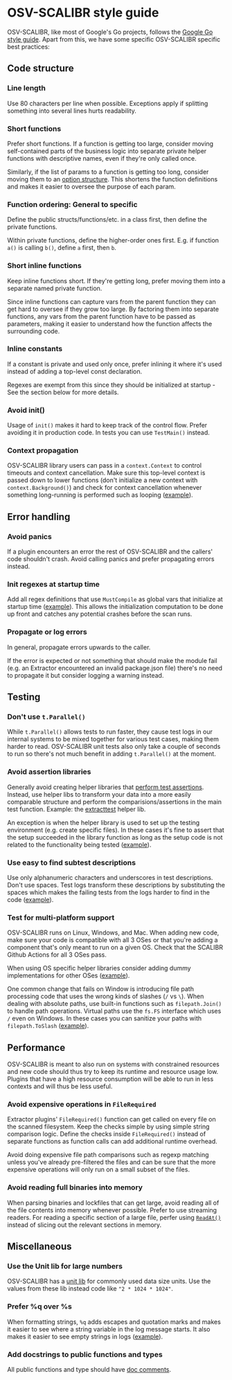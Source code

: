 # OSV-SCALIBR style guide

OSV-SCALIBR, like most of Google's Go projects, follows the [Google Go style guide](https://google.github.io/styleguide/go).
Apart from this, we have some specific OSV-SCALIBR specific best practices:

## Code structure

### Line length

Use 80 characters per line when possible. Exceptions apply if splitting
something into several lines hurts readability.

### Short functions

Prefer short functions. If a function is getting too large, consider moving
self-contained parts of the business logic into separate private helper
functions with descriptive names, even if they're only called once.

Similarly, if the list of params to a function is getting too long, consider
moving them to an [option structure](https://google.github.io/styleguide/go/best-practices.html#option-structure).
This shortens the function definitions and makes it easier to oversee the
purpose of each param.

### Function ordering: General to specific

Define the public structs/functions/etc. in a class first, then define the
private functions.

Within private functions, define the higher-order ones first. E.g. if function
`a()` is calling `b()`, define `a` first, then `b`.

### Short inline functions

Keep inline functions short. If they're getting long, prefer moving them into a
separate named private function.

Since inline functions can capture vars from the parent function they can get
hard to oversee if they grow too large. By factoring them into separate
functions, any vars from the parent function have to be passed as parameters,
making it easier to understand how the function affects the surrounding code.

### Inline constants

If a constant is private and used only once, prefer inlining it where it's used
instead of adding a top-level const declaration.

Regexes are exempt from this since they should be initialized at startup - See
the section below for more details.

### Avoid init()

Usage of `init()` makes it hard to keep track of the control flow. Prefer
avoiding it in production code. In tests you can use `TestMain()` instead.

### Context propagation

OSV-SCALIBR library users can pass in a `context.Context` to control timeouts and
context cancellation. Make sure this top-level context is passed down to lower
functions (don't initialize a new context with `context.Background()`) and check
for context cancellation whenever something long-running is performed such as
looping ([example](https://github.com/google/osv-scalibr/blob/8b03d0859edf445152f34c420f50ffe0abf057df/extractor/filesystem/os/dpkg/dpkg.go#L183)).

## Error handling

### Avoid panics

If a plugin encounters an error the rest of OSV-SCALIBR and the callers' code
shouldn't crash. Avoid calling panics and prefer propagating errors instead.

### Init regexes at startup time

Add all regex definitions that use `MustCompile` as global vars that initialize
at startup time ([example](https://github.com/google/osv-scalibr/blob/8b03d0859edf445152f34c420f50ffe0abf057df/extractor/filesystem/os/nix/nix.go#L92)). This allows the initialization computation to be done up front and
catches any potential crashes before the scan runs.

### Propagate or log errors

In general, propagate errors upwards to the caller.

If the error is expected or not something that should make the module fail
(e.g. an Extractor encountered an invalid package.json file) there's no need to
propagate it but consider logging a warning instead.

## Testing

### Don't use `t.Parallel()`

While `t.Parallel()` allows tests to run faster, they cause test logs in our
internal systems to be mixed together for various test cases, making them harder
to read. OSV-SCALIBR unit tests also only take a couple of seconds to run so there's
not much benefit in adding `t.Parallel()` at the moment.

### Avoid assertion libraries

Generally avoid creating helper libraries that [perform test assertions](https://google.github.io/styleguide/go/decisions.html#assertion-libraries).
Instead, use helper libs to transform your data into a more easily comparable
structure and perform the comparisions/assertions in the main test function.
Example: the [extracttest](https://github.com/google/osv-scalibr/blob/8b03d0859edf445152f34c420f50ffe0abf057df/extractor/filesystem/language/dart/pubspec/pubspec_test.go#L296)
helper lib.

An exception is when the helper library is used to set up the testing
environment (e.g. create specific files). In these cases it's fine to assert
that the setup succeeded in the library function as long as the setup code is
not related to the functionality being tested ([example](https://github.com/google/osv-scalibr/blob/8b03d0859edf445152f34c420f50ffe0abf057df/extractor/filesystem/os/dpkg/dpkg_test.go#L1527)).

### Use easy to find subtest descriptions

Use only alphanumeric characters and underscores in test descriptions. Don't use
spaces. Test logs transform these descriptions by substituting the spaces which
makes the failing tests from the logs harder to find in the code ([example](/binary/cli/cli_test.go#L258;rcl=732940634)).

### Test for multi-platform support

OSV-SCALIBR runs on Linux, Windows, and Mac. When adding new code, make sure your
code is compatible with all 3 OSes or that you're adding a component that's only
meant to run on a given OS. Check that the SCALIBR Github Actions for all 3 OSes
pass.

When using OS specific helper libraries consider adding dummy implementations
for other OSes ([example](https://github.com/google/osv-scalibr/blob/main/extractor/standalone/windows/ospackages/ospackages_dummy.go)).

One common change that fails on Window is introducing file path processing code
that uses the wrong kinds of slashes (`/` vs `\`). When dealing with absolute
paths, use built-in functions such as `filepath.Join()` to handle path
operations. Virtual paths use the `fs.FS` interface which uses `/` even on
Windows.  In these cases you can sanitize your paths with `filepath.ToSlash`
([example](https://github.com/google/osv-scalibr/blob/daa1498e42aafe6a9258df854cb3bfee17b6808b/extractor/filesystem/language/python/requirements/requirements.go#L193)).

## Performance

OSV-SCALIBR is meant to also run on systems with constrained resources and new code
should thus try to keep its runtime and resource usage low. Plugins that have a
high resource consumption will be able to run in less contexts and will thus be
less useful.

### Avoid expensive operations in `FileRequired`

Extractor plugins' `FileRequired()` function can get called on every file on the
scanned filesystem. Keep the checks simple by using simple string comparison
logic. Define the checks inside `FileRequired()` instead of separate functions
as function calls can add additional runtime overhead.

Avoid doing expensive file path comparisons such as regexp matching unless
you've already pre-filtered the files and can be sure that the more expensive
operations will only run on a small subset of the files.

### Avoid reading full binaries into memory

When parsing binaries and lockfiles that can get large, avoid reading all of the
file contents into memory whenever possible. Prefer to use streaming readers.
For reading a specific section of a large file, perfer using [`ReadAt()`](https://pkg.go.dev/io#ReaderAt)
instead of slicing out the relevant sections in memory.

## Miscellaneous

### Use the Unit lib for large numbers

OSV-SCALIBR has a [unit lib](https://github.com/google/osv-scalibr/blob/main/extractor/filesystem/internal/units/units.go)
for commonly used data size units. Use the values from these lib instead code
like `"2 * 1024 * 1024"`.

### Prefer %q over %s

When formatting strings, `%q` adds escapes and quotation marks and makes it
easier to see where a string variable in the log message starts. It also makes
it easier to see empty strings in logs ([example](https://github.com/google/osv-scalibr/blob/daa1498e42aafe6a9258df854cb3bfee17b6808b/scalibr.go#L118)).

### Add docstrings to public functions and types

All public functions and type should have [doc comments](https://tip.golang.org/doc/comment).
